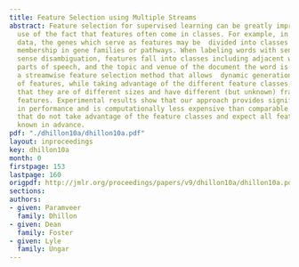 ```yaml
---
title: Feature Selection using Multiple Streams
abstract: Feature selection for supervised learning can be greatly improved by making
  use of the fact that features often come in classes. For example, in gene  expression
  data, the genes which serve as features may be  divided into classes based on their
  membership in gene families or pathways. When labeling words with senses for word
  sense disambiguation, features fall into classes including adjacent words, their
  parts of speech, and the topic and venue of the document the word is in. We present
  a streamwise feature selection method that allows  dynamic generation and selection
  of features, while taking advantage of the different feature classes, and the fact
  that they are of different sizes and have different (but unknown) fractions of good
  features. Experimental results show that our approach provides significant improvement
  in performance and is computationally less expensive than comparable ``batch'' methods
  that do not take advantage of the feature classes and expect all features to be
  known in advance.
pdf: "./dhillon10a/dhillon10a.pdf"
layout: inproceedings
key: dhillon10a
month: 0
firstpage: 153
lastpage: 160
origpdf: http://jmlr.org/proceedings/papers/v9/dhillon10a/dhillon10a.pdf
sections: 
authors:
- given: Paramveer
  family: Dhillon
- given: Dean
  family: Foster
- given: Lyle
  family: Ungar
---
```

